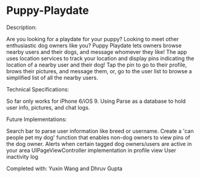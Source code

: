 # Puppy-Playdate

Description: 

Are you looking for a playdate for your puppy? Looking to meet other enthusiastic dog owners like you? Puppy Playdate lets owners browse nearby users and their dogs, and message whomever they like! The app uses location services to track your location and display pins indicating the location of a nearby user and their dog! Tap the pin to go to their profile, brows their pictures, and message them, or, go to the user list to browse a simplified list of all the nearby users. 

Technical Specifications: 

So far only works for iPhone 6/iOS 9. Using Parse as a database to hold user info, pictures, and chat logs. 

Future Implementations: 

Search bar to parse user information like breed or username.
Create a 'can people pet my dog' function that enables non-dog owners to view pins of the dog owner. 
Alerts when certain tagged dog owners/users are active in your area
UIPageViewController implementation in profile view
User inactivity log 


Completed with: 
Yuxin Wang and Dhruv Gupta

